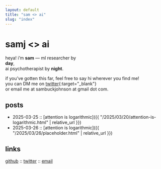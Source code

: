 ```yaml
---
layout: default
title: "sam <> ai"
slug: "index"
---
```


# samj <> ai

heya! i’m **sam** — ml researcher by  
<b onclick="document.getElementById('darkmode-toggle').click();">day</b>,  
ai psychotherapist by <b onclick="document.getElementById('darkmode-toggle').click();">night</b>.

if you’ve gotten this far, feel free to say hi wherever you find me!  
you can DM me on [twitter](https://twitter.com/samlikesphysics){:target="_blank"}  
or email me at sambuckjohnson at gmail dot com.

## posts
- 2025-03-25 ::
  [attention is logarithmic]({{ "/2025/03/20/attention-is-logarithmic.html" | relative_url }})
- 2025-03-26 ::
[attention is logarithmic]({{ "/2025/03/26/placeholder.html" | relative_url }})

## links
[github](https://github.com/samj-ai) ::
[twitter](https://twitter.com/samlikesphysics) ::
[email](mailto:sambuckjohnson@gmail.com)